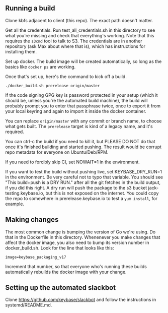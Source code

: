 ## Running a build

Clone kbfs adjacent to client (this repo). The exact path doesn't
matter.

Get all the credentials. Run test_all_credentials.sh in this directory
to see what you're missing and check that everything's working. Note
that this requires the `s3cmd` tool to talk to S3. The credentials are
in another repository (ask Max about where that is), which has
instructions for installing them.

Set up docker. The build image will be created automatically, so long as
the basics like `docker ps` are working.

Once that's set up, here's the command to kick off a build.

    ./docker_build.sh prerelease origin/master

If the code signing GPG key is password protected in your setup (which
it should be, unless you're the automated build machine), the build will
probably prompt you to enter that passphrase twice, once to export it
from your local keyring and again to import it inside the docker
container.

You can replace `origin/master` with any commit or branch name, to
choose what gets built. The `prerelease` target is kind of a legacy
name, and it's required.

You can ctrl-c the build if you need to kill it, but PLEASE DO NOT do
that once it's finished building and started pushing. The result would
be corrupt repo metadata for everyone on Ubuntu/Deb/RPM.

If you need to forcibly skip CI, set NOWAIT=1 in the environment.

If you want to test the build without pushing live, set KEYBASE_DRY_RUN=1 in
the environment. Be very careful not to typo that variable. You should see
"This build+push is a DRY RUN." after all the git fetches in the build output,
if you did this right. A dry run will push the package to the s3 bucket
jack-testing.keybase.io, but this is not exposed on the internet.  You
could copy the repo to somewhere in prerelease.keybase.io to test a `yum
install`, for example.

## Making changes

The most common change is bumping the version of Go we're using. Do that
in the Dockerfile in this directory. Whenenever you make changes that
affect the docker image, you also need to bump its version number in
docker_build.sh. Look for the line that looks like this:

    image=keybase_packaging_v17

Increment that number, so that everyone who's running these builds
automatically rebuilds the docker image with your change.

## Setting up the automated slackbot

Clone https://github.com/keybase/slackbot and follow the instructions in
systemd/README.md.
